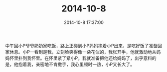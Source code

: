 ﻿---
title: 2014-10-8
date: 2014-10-8 17:37:00
tags:
categories: 爸爸
---
中午回小P爷爷奶奶家吃饭，路上正碰到小P妈妈抱着小P出来，是吃好饭了准备回家休息。小P一看到是我，立刻脸笑得像一朵花似的，我张开手，他就激动地从妈妈怀里扑到我怀里。在怀里紧了紧小P，我就准备把他还给妈妈了，出乎意料的是，他抱着我，亲密地不肯撒手，我心里顿时一热，小P又长大了。​​